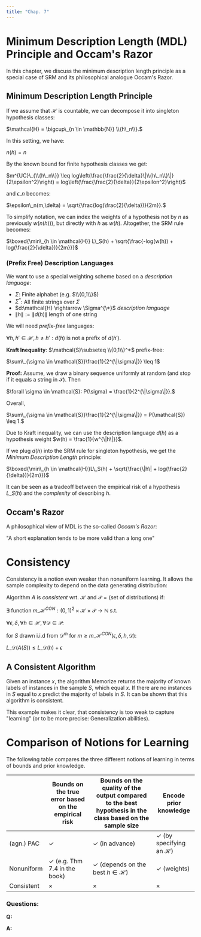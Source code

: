 ```yaml
---
title: "Chap. 7"
---
```





# Minimum Description Length (MDL) Principle and Occam's Razor
In this chapter, we discuss the minimum description length principle as a special case of SRM and its philosophical analogue Occam's Razor.
## Minimum Description Length Principle
If we assume that $\mathcal{H}$ is countable, we can decompose it into singleton hypothesis classes:

$\mathcal{H} = \bigcup\_{n \in \mathbb{N}} \\{h\_n\\}.$

In this setting, we have: 

$n(h) = n$ 

By the known bound for finite hypothesis classes we get: 

$m^{UC}\_{\\{h\_n\\}} \leq log\left(\frac{\frac{2}{\delta}\|\\{h\_n\\}\|}{2\epsilon^2}\right) = log\left(\frac{\frac{2}{\delta}}{2\epsilon^2}\right)$

and $\epsilon\_n$ becomes: 

$\epsilon\_n(m,\delta) = \sqrt{\frac{log(\frac{2}{\delta})}{2m}}.$ 

To simplify notation, we can index the weights of a hypothesis not by $n$ as previously $w(n(h))$), but directly with $h$ as $w(h)$.
Altogether, the SRM rule becomes: 

$\boxed{\min\_{h \in \mathcal{H}} L\_S(h) + \sqrt{\frac{-log(w(h)) + log(\frac{2}{\delta})}{2m}}}$

### (Prefix Free) Description Languages
We want to use a special weighting scheme based on a *description language*:

* $\Sigma$: Finite alphabet (e.g. $\\{0,1\\}$) 
* $\Sigma^*$: All finite strings over $\Sigma$
* $d:\mathcal{H} \rightarrow \Sigma^{\*}$ *description language*
* $\|h\| := \|d(h)\|$ length of one string

We will need *prefix-free* languages:

$\forall h,h' \in \mathcal{H}, h \neq h': d(h) \text{ is not a prefix of } d(h').$

**Kraft Inequality**: $\mathcal{S}\subseteq \\{0,1\\}^*$ prefix-free: 

$\sum\_{\sigma \in \mathcal{S}}\frac{1}{2^{\|\sigma\|}} \leq 1$ 

**Proof:**
Assume, we draw a binary sequence uniformly at random (and stop if it equals a string in $\mathcal{S}$). Then 

$\forall \sigma \in \mathcal{S}: P(\sigma) = \frac{1}{2^{\|\sigma\|}}.$

Overall, 

$\sum\_{\sigma \in \mathcal{S}}\frac{1}{2^{\|\sigma\|}} = P(\mathcal{S}) \leq 1.$

Due to Kraft inequality, we can use the description language $d(h)$ as a hypothesis weight $w(h) = \frac{1}{w^{\|h\|}}$.

If we plug $d(h)$ into the SRM rule for singleton hypothesis, we get the *Minimum Description Length* principle: 

$\boxed{\min\_{h \in \mathcal{H}}L\_S(h) + \sqrt{\frac{\|h\| + log(\frac{2}{\delta})}{2m}}}$

It can be seen as a tradeoff between the empirical risk of a hypothesis $L\_S(h)$ and the *complexity* of describing $h$.

## Occam's Razor
A philosophical view of MDL is the so-called *Occam's Razor*: 

"A short explanation tends to be more valid than a long one"

# Consistency
Consistency is a notion even weaker than nonuniform learning. It allows the sample complexity to depend on the data generating distribution: 

Algorithm $A$ is *consistent* wrt. $\mathcal{H}$ and $\mathcal{P} = ($set of distributions$)$ if: 

$\exists \text{ function } m\_{\mathcal{H}}^{CON}:(0,1)^2\times\mathcal{H}\times\mathcal{P} \rightarrow \mathbb{N}$ s.t. 

$\forall \epsilon, \delta, \forall h \in \mathcal{H}, \forall \mathcal{D} \in \mathcal{P}$:

$\text{ for } S \text{ drawn i.i.d from } \mathcal{D}^m \text{ for } m \geq m\_{\mathcal{H}}^{CON}(\epsilon, \delta, h, \mathcal{D}):$ 

$L\_\mathcal{D}(A(S)) \leq L\_\mathcal{D}(h) + \epsilon$

## A Consistent Algorithm
Given an instance $x$, the algorithm Memorize returns the majority of known labels of instances in the sample $S$, which equal $x$. If there are no instances in $S$ equal to $x$ predict the majority of labels in $S$. It can be shown that this algorithm is consistent. 

This example makes it clear, that consistency is too weak to capture "learning" (or to be more precise: Generalization abilities).

# Comparison of Notions for Learning
The following table compares the three different notions of learning in terms of bounds and prior knowledge.

| |  Bounds on the true error based on the empirical risk | Bounds on the quality of the output compared to the best hypothesis in the class  based on the sample size |  Encode prior knowledge |
| --- | --- | --- | --- |
| (agn.) PAC | $\checkmark$ | $\checkmark$ (in advance) | $\checkmark$ (by specifying an $\mathcal{H}$) | 
| Nonuniform | $\checkmark$ (e.g. Thm 7.4 in the book) | $\checkmark$ (depends on the best $h \in \mathcal{H}$) | $\checkmark$ (weights) |
| Consistent | $\times$ | $\times$ | $\times$ |



### Questions:
**Q:**

**A:**




